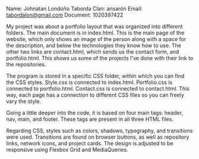 Name: Johnatan Londoño Taborda
Clan: ansarón
Email: tabordalon@gmail.com
Document: 1020397422

My project was about a portfolio layout that was organized into different folders. The main document is in index.html. This is the main page of the website, which only shows an image of the person along with a space for the description, and below the technologies they know how to use. The other two links are contact.html, which sends us the contact form, and portfolio.html.
This shows us some of the projects I've done with their link to the repositories.

The program is stored in a specific CSS folder, within which you can find the CSS styles. Style.css is connected to index.html. Portfolio.css is connected to portfolio.html. Contact.css is connected to contact.html. This way, each page has a connection to different CSS files so you can freely vary the style.

Going a little deeper into the code, it is based on four main tags: header, nav, main, and footer. These tags are present in all three HTML files.

Regarding CSS, styles such as colors, shadows, typography, and transitions were used. Transitions are found on browser buttons, as well as repository links, network icons, and project cards.
The design is adjusted to be responsive using Flexbox Grid and MediaQueries.
